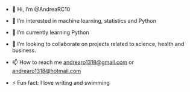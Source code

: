 - 👋 Hi, I’m @AndreaRC10
- 👀 I’m interested in machine learning, statistics and Python
- 🌱 I’m currently learning Python
- 💞️ I’m looking to collaborate on projects related to science, health and business. 
- 📫 How to reach me andrearo1318@gmail.com or andrearo1318@hotmail.com

- ⚡ Fun fact: I love writing and swimming

<!---
AndreaRC10/AndreaRC10 is a ✨ special ✨ repository because its `README.md` (this file) appears on your GitHub profile.
You can click the Preview link to take a look at your changes.
--->
